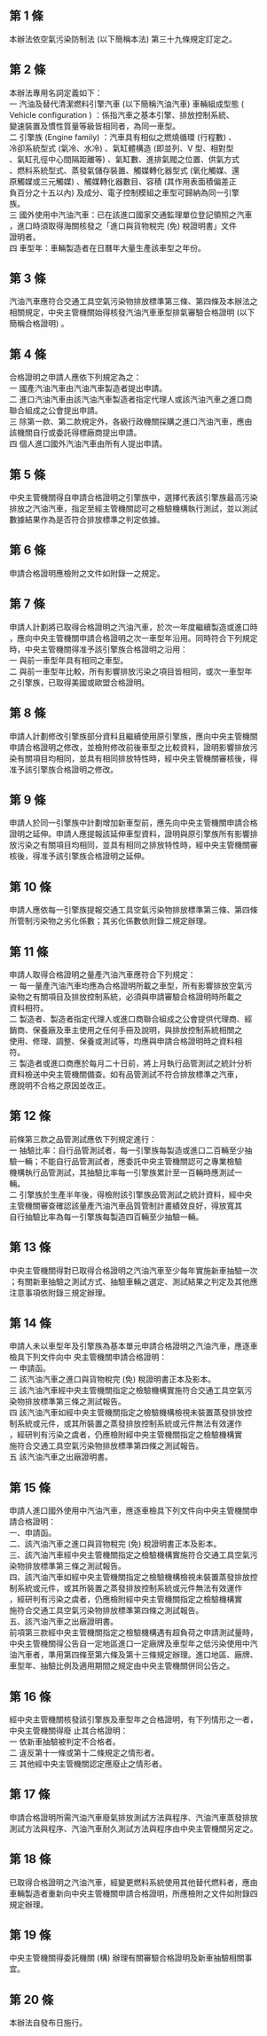 第 1 條
-------
本辦法依空氣污染防制法 (以下簡稱本法) 第三十九條規定訂定之。

第 2 條
-------
本辦法專用名詞定義如下：  
一  汽油及替代清潔燃料引擎汽車 (以下簡稱汽油汽車) 車輛組成型態 (  
    Vehicle configuration ) ：係指汽車之基本引擎、排放控制系統、  
    變速裝置及慣性質量等級皆相同者，為同一車型。  
二  引擎族 (Engine family)  ：汽車具有相似之燃燒循環 (行程數) 、  
    冷卻系統型式 (氣冷、水冷) 、氣缸體構造 (即並列、V 型、相對型  
    、氣缸孔徑中心間隔距離等) 、氣缸數、進排氣閥之位置、供氣方式  
    、燃料系統型式、蒸發氣儲存裝置、觸媒轉化器型式 (氧化觸媒、還  
    原觸媒或三元觸媒) 、觸媒轉化器數目、容積 (其作用表面積偏差正  
    負百分之十五以內) 及成分、電子控制模組之車型可歸納為同一引擎  
    族。  
三  國外使用中汽油汽車：已在該進口國家交通監理單位登記領照之汽車  
    ，進口時須取得海關核發之「進口與貨物稅完 (免) 稅證明書」文件  
    證明者。  
四  車型年：車輛製造者在日曆年大量生產該車型之年份。

第 3 條
-------
汽油汽車應符合交通工具空氣污染物排放標準第三條、第四條及本辦法之  
相關規定，中央主管機關始得核發汽油汽車車型排氣審驗合格證明 (以下  
簡稱合格證明) 。

第 4 條
-------
合格證明之申請人應依下列規定為之：  
一  國產汽油汽車由汽油汽車製造者提出申請。  
二  進口汽油汽車由該汽油汽車製造者指定代理人或該汽油汽車之進口商  
    聯合組成之公會提出申請。  
三  除第一款、第二款規定外，各級行政機關採購之進口汽油汽車，應由  
    該機關自行或委託得標廠商提出申請。  
四  個人進口國外汽油汽車由所有人提出申請。

第 5 條
-------
中央主管機關得自申請合格證明之引擎族中，選擇代表該引擎族最高污染  
排放之汽油汽車，指定至經主管機關認可之檢驗機構執行測試，並以測試  
數據結果作為是否符合排放標準之判定依據。

第 6 條
-------
申請合格證明應檢附之文件如附錄一之規定。

第 7 條
-------
申請人計劃將已取得合格證明之汽油汽車，於次一年度繼續製造或進口時  
，應向中央主管機關申請合格證明之次一車型年沿用。同時符合下列規定  
時，中央主管機關得准予該引擎族合格證明之沿用：  
一  與前一車型年具有相同之車型。  
二  與前一車型年比較，所有影響排放污染之項目皆相同，或次一車型年  
    之引擎族，已取得美國或歐盟合格證明。

第 8 條
-------
申請人計劃修改引擎族部分資料且繼續使用原引擎族，應向中央主管機關  
申請合格證明之修改，並檢附修改前後車型之比較資料，證明影響排放污  
染有關項目均相同，並具有相同排放特性時，經中央主管機關審核後，得  
准予該引擎族合格證明之修改。

第 9 條
-------
申請人於同一引擎族中計劃增加新車型前，應先向中央主管機關申請合格  
證明之延伸。申請人應提報該延伸車型資料，證明與原引擎族所有影響排  
放污染之有關項目均相同，並具有相同之排放特性時，經中央主管機關審  
核後，得准予該引擎族合格證明之延伸。

第 10 條
--------
申請人應依每一引擎族提報交通工具空氣污染物排放標準第三條、第四條  
所管制污染物之劣化係數；其劣化係數依附錄二規定辦理。

第 11 條
--------
申請人取得合格證明之量產汽油汽車應符合下列規定：  
一  每一量產汽油汽車均應為合格證明所載之車型，所有影響排放空氣污  
    染物之有關項目及排放控制系統，必須與申請審驗合格證明時所載之  
    資料相符。  
二  製造者、製造者指定代理人或進口商聯合組成之公會提供代理商、經  
    銷商、保養廠及車主使用之任何手冊及說明，與排放控制系統相關之  
    使用、修理、調整、保養或測試等，均應與申請合格證明時之資料相  
    符。  
三  製造者或進口商應於每月二十日前，將上月執行品管測試之統計分析  
    資料檢送中央主管機關備查。如有品管測試不符合排放標準之汽車，  
    應說明不合格之原因並改正。

第 12 條
--------
前條第三款之品管測試應依下列規定進行：  
一  抽驗比率：自行品管測試者，每一引擎族每製造或進口二百輛至少抽  
    驗一輛；不能自行品管測試者，應委託中央主管機關認可之專業檢驗  
    機構執行品管測試，其抽驗比率每一引擎族累計至一百輛時應測試一  
    輛。  
二  引擎族於生產半年後，得檢附該引擎族品管測試之統計資料，經中央  
    主管機關審查確認該量產汽油汽車品質管制計畫績效良好，得放寬其  
    自行抽驗比率為每一引擎族每製造四百輛至少抽驗一輛。

第 13 條
--------
中央主管機關得對已取得合格證明之汽油汽車至少每年實施新車抽驗一次  
；有關新車抽驗之測試方式、抽驗車輛之選定、測試結果之判定及其他應  
注意事項依附錄三規定辦理。

第 14 條
--------
申請人未以車型年及引擎族為基本單元申請合格證明之汽油汽車，應逐車  
檢具下列文件向中 央主管機關申請合格證明：  
一  申請函。  
二  該汽油汽車之進口與貨物稅完 (免) 稅證明書正本及影本。  
三  該汽油汽車經中央主管機關指定之檢驗機構實施符合交通工具空氣污  
    染物排放標準第三條之測試報告。  
四  該汽油汽車如經中央主管機關指定之檢驗機構檢視未裝置蒸發排放控  
    制系統或元件，或其所裝置之蒸發排放控制系統或元件無法有效運作  
    ，經研判有污染之虞者，仍應檢附經中央主管機關指定之檢驗機構實  
    施符合交通工具空氣污染物排放標準第四條之測試報告。  
五  該汽油汽車之出廠證明書。

第 15 條
--------
申請人進口國外使用中汽油汽車，應逐車檢具下列文件向中央主管機關申  
請合格證明：                                                      
一、申請函。                                                      
二、該汽油汽車之進口與貨物稅完 (免) 稅證明書正本及影本。          
三、該汽油汽車經中央主管機關指定之檢驗機構實施符合交通工具空氣污  
    染物排放標準第三條之測試報告。                                
四、該汽油汽車如經中央主管機關指定之檢驗機構檢視未裝置蒸發排放控  
    制系統或元件，或其所裝置之蒸發排放控制系統或元件無法有效運作  
    ，經研判有污染之虞者，仍應檢附經中央主管機關指定之檢驗機構實  
    施符合交通工具空氣污染物排放標準第四條之測試報告。            
五、該汽油汽車之出廠證明書。                                      
前項第三款經中央主管機關指定之檢驗機構遇有超負荷之申請測試量時，  
中央主管機關得公告自一定地區進口一定廠牌及車型年之低污染使用中汽  
油汽車者，準用第四條至第六條及第十三條規定辦理。進口地區、廠牌、  
車型年、抽驗比例及適用期間之規定由中央主管機關併同公告之。

第 16 條
--------
經中央主管機關核發該引擎族及車型年之合格證明，有下列情形之一者，  
中央主管機關得廢 止其合格證明：  
一  依新車抽驗被判定不合格者。  
二  違反第十一條或第十二條規定之情形者。  
三  其他經中央主管機關認定應廢止之情形者。

第 17 條
--------
申請合格證明所需汽油汽車廢氣排放測試方法與程序、汽油汽車蒸發排放  
測試方法與程序、汽油汽車耐久測試方法與程序由中央主管機關另定之。

第 18 條
--------
已取得合格證明之汽油汽車，經變更燃料系統使用其他替代燃料者，應由  
車輛製造者重新向中央主管機關申請合格證明，所應檢附之文件如附錄四  
規定辦理。

第 19 條
--------
中央主管機關得委託機關 (構) 辦理有關審驗合格證明及新車抽驗相關事  
宜。

第 20 條
--------
本辦法自發布日施行。

